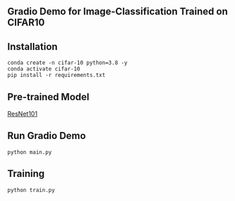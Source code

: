 ## Gradio Demo for Image-Classification Trained on CIFAR10

## Installation
```
conda create -n cifar-10 python=3.8 -y
conda activate cifar-10
pip install -r requirements.txt
```

## Pre-trained Model
[ResNet101](https://drive.google.com/file/d/1hUMirHlPPSfl0U8LUIm2pxUJeYbNVCat/view?usp=sharing)

## Run Gradio Demo

```
python main.py
```

## Training

```
python train.py
```
